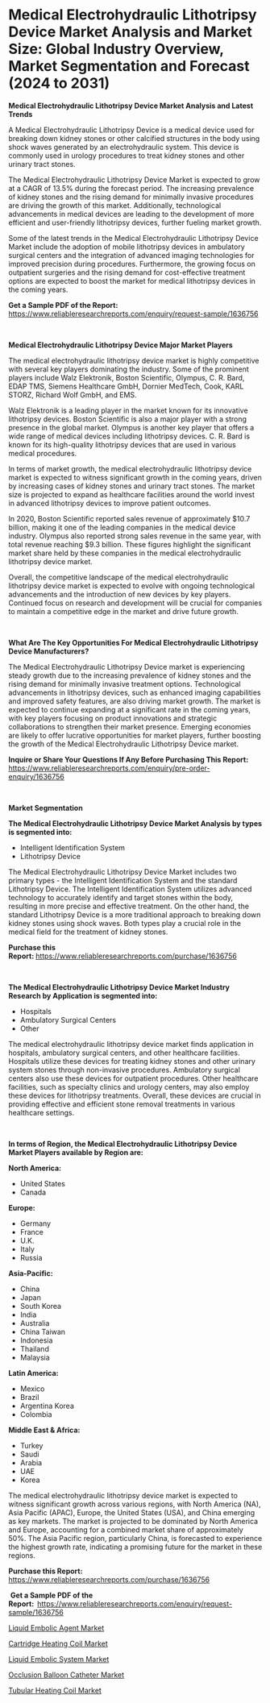 <p><h1>Medical Electrohydraulic Lithotripsy Device Market Analysis and Market Size: Global Industry Overview, Market Segmentation and Forecast (2024 to 2031)</h1></p><p><strong>Medical Electrohydraulic Lithotripsy Device Market Analysis and Latest Trends</strong></p>
<p><p>A Medical Electrohydraulic Lithotripsy Device is a medical device used for breaking down kidney stones or other calcified structures in the body using shock waves generated by an electrohydraulic system. This device is commonly used in urology procedures to treat kidney stones and other urinary tract stones.</p><p>The Medical Electrohydraulic Lithotripsy Device Market is expected to grow at a CAGR of 13.5% during the forecast period. The increasing prevalence of kidney stones and the rising demand for minimally invasive procedures are driving the growth of this market. Additionally, technological advancements in medical devices are leading to the development of more efficient and user-friendly lithotripsy devices, further fueling market growth.</p><p>Some of the latest trends in the Medical Electrohydraulic Lithotripsy Device Market include the adoption of mobile lithotripsy devices in ambulatory surgical centers and the integration of advanced imaging technologies for improved precision during procedures. Furthermore, the growing focus on outpatient surgeries and the rising demand for cost-effective treatment options are expected to boost the market for medical lithotripsy devices in the coming years.</p></p>
<p><strong>Get a Sample PDF of the Report:&nbsp;</strong> <a href="https://www.reliableresearchreports.com/enquiry/request-sample/1636756">https://www.reliableresearchreports.com/enquiry/request-sample/1636756</a></p>
<p>&nbsp;</p>
<p><strong>Medical Electrohydraulic Lithotripsy Device Major Market Players</strong></p>
<p><p>The medical electrohydraulic lithotripsy device market is highly competitive with several key players dominating the industry. Some of the prominent players include Walz Elektronik, Boston Scientific, Olympus, C. R. Bard, EDAP TMS, Siemens Healthcare GmbH, Dornier MedTech, Cook, KARL STORZ, Richard Wolf GmbH, and EMS.</p><p>Walz Elektronik is a leading player in the market known for its innovative lithotripsy devices. Boston Scientific is also a major player with a strong presence in the global market. Olympus is another key player that offers a wide range of medical devices including lithotripsy devices. C. R. Bard is known for its high-quality lithotripsy devices that are used in various medical procedures.</p><p>In terms of market growth, the medical electrohydraulic lithotripsy device market is expected to witness significant growth in the coming years, driven by increasing cases of kidney stones and urinary tract stones. The market size is projected to expand as healthcare facilities around the world invest in advanced lithotripsy devices to improve patient outcomes.</p><p>In 2020, Boston Scientific reported sales revenue of approximately $10.7 billion, making it one of the leading companies in the medical device industry. Olympus also reported strong sales revenue in the same year, with total revenue reaching $9.3 billion. These figures highlight the significant market share held by these companies in the medical electrohydraulic lithotripsy device market.</p><p>Overall, the competitive landscape of the medical electrohydraulic lithotripsy device market is expected to evolve with ongoing technological advancements and the introduction of new devices by key players. Continued focus on research and development will be crucial for companies to maintain a competitive edge in the market and drive future growth.</p></p>
<p>&nbsp;</p>
<p><strong>What Are The Key Opportunities For Medical Electrohydraulic Lithotripsy Device Manufacturers?</strong></p>
<p><p>The Medical Electrohydraulic Lithotripsy Device market is experiencing steady growth due to the increasing prevalence of kidney stones and the rising demand for minimally invasive treatment options. Technological advancements in lithotripsy devices, such as enhanced imaging capabilities and improved safety features, are also driving market growth. The market is expected to continue expanding at a significant rate in the coming years, with key players focusing on product innovations and strategic collaborations to strengthen their market presence. Emerging economies are likely to offer lucrative opportunities for market players, further boosting the growth of the Medical Electrohydraulic Lithotripsy Device market.</p></p>
<p><strong>Inquire or Share Your Questions If Any Before Purchasing This Report:</strong> <a href="https://www.reliableresearchreports.com/enquiry/pre-order-enquiry/1636756">https://www.reliableresearchreports.com/enquiry/pre-order-enquiry/1636756</a></p>
<p>&nbsp;</p>
<p><strong>Market Segmentation</strong></p>
<p><strong>The Medical Electrohydraulic Lithotripsy Device Market Analysis by types is segmented into:</strong></p>
<p><ul><li>Intelligent Identification System</li><li>Lithotripsy Device</li></ul></p>
<p><p>The Medical Electrohydraulic Lithotripsy Device Market includes two primary types - the Intelligent Identification System and the standard Lithotripsy Device. The Intelligent Identification System utilizes advanced technology to accurately identify and target stones within the body, resulting in more precise and effective treatment. On the other hand, the standard Lithotripsy Device is a more traditional approach to breaking down kidney stones using shock waves. Both types play a crucial role in the medical field for the treatment of kidney stones.</p></p>
<p><strong>Purchase this Report:&nbsp;</strong><a href="https://www.reliableresearchreports.com/purchase/1636756">https://www.reliableresearchreports.com/purchase/1636756</a></p>
<p>&nbsp;</p>
<p><strong>The Medical Electrohydraulic Lithotripsy Device Market Industry Research by Application is segmented into:</strong></p>
<p><ul><li>Hospitals</li><li>Ambulatory Surgical Centers</li><li>Other</li></ul></p>
<p><p>The medical electrohydraulic lithotripsy device market finds application in hospitals, ambulatory surgical centers, and other healthcare facilities. Hospitals utilize these devices for treating kidney stones and other urinary system stones through non-invasive procedures. Ambulatory surgical centers also use these devices for outpatient procedures. Other healthcare facilities, such as specialty clinics and urology centers, may also employ these devices for lithotripsy treatments. Overall, these devices are crucial in providing effective and efficient stone removal treatments in various healthcare settings.</p></p>
<p>&nbsp;</p>
<p><strong>In terms of Region, the Medical Electrohydraulic Lithotripsy Device Market Players available by Region are:</strong></p>
<p>
    <p> <strong> North America: </strong>
        <ul>
            <li>United States</li>
            <li>Canada</li>
        </ul>
        </p> 
    <p> <strong> Europe: </strong>
        <ul>
            <li>Germany</li>
            <li>France</li>
            <li>U.K.</li>
            <li>Italy</li>
            <li>Russia</li>
        </ul>
        </p> 
    <p> <strong> Asia-Pacific: </strong>
        <ul>
            <li>China</li>
            <li>Japan</li>
            <li>South Korea</li>
            <li>India</li>
            <li>Australia</li>
            <li>China Taiwan</li>
            <li>Indonesia</li>
            <li>Thailand</li>
            <li>Malaysia</li>
        </ul>
        </p> 
    <p> <strong> Latin America: </strong>
        <ul>
            <li>Mexico</li>
            <li>Brazil</li>
            <li>Argentina Korea</li>
            <li>Colombia</li>
        </ul>
        </p> 
    <p> <strong> Middle East & Africa: </strong>
        <ul>
            <li>Turkey</li>
            <li>Saudi</li>
            <li>Arabia</li>
            <li>UAE</li>
            <li>Korea</li>
        </ul>
    </p>
    </p>
<p><p>The medical electrohydraulic lithotripsy device market is expected to witness significant growth across various regions, with North America (NA), Asia Pacific (APAC), Europe, the United States (USA), and China emerging as key markets. The market is projected to be dominated by North America and Europe, accounting for a combined market share of approximately 50%. The Asia Pacific region, particularly China, is forecasted to experience the highest growth rate, indicating a promising future for the market in these regions.</p></p>
<p><strong>Purchase this Report: </strong><a href="https://www.reliableresearchreports.com/purchase/1636756">https://www.reliableresearchreports.com/purchase/1636756</a></p>
<p>&nbsp;<strong>Get a Sample PDF of the Report:&nbsp;&nbsp;</strong><a href="https://www.reliableresearchreports.com/enquiry/request-sample/1636756">https://www.reliableresearchreports.com/enquiry/request-sample/1636756</a></p>
<p><strong></strong></p>
<p><p><a href="https://medium.com/p/d21b5ea3df4a/edit">Liquid Embolic Agent Market</a></p><p><a href="https://github.com/CliffMedina6/Market-Research-Report-List-3/blob/main/cartridge-heating-coil-market.md">Cartridge Heating Coil Market</a></p><p><a href="https://medium.com/p/5dde6fbbf924/edit">Liquid Embolic System Market</a></p><p><a href="https://medium.com/p/ea8825c0c3d9/edit">Occlusion Balloon Catheter Market</a></p><p><a href="https://github.com/Sinjinluong3e0awx2m195k76/Market-Research-Report-List-1/blob/main/tubular-heating-coil-market.md">Tubular Heating Coil Market</a></p></p>